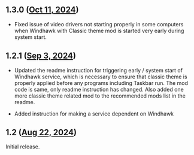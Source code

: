 ## 1.3.0 ([Oct 11, 2024](https://github.com/ramensoftware/windhawk-mods/blob/551d89834d61b09d3f43e53f3b03055c9b9b57dd/mods/classic-theme-enable-with-extended-compatibility.wh.cpp))

* Fixed issue of video drivers not starting properly in some computers when Windhawk with Classic theme mod is started very early during system start.

## 1.2.1 ([Sep 3, 2024](https://github.com/ramensoftware/windhawk-mods/blob/1e62db06cc972d776be64ab8a0276348a8132b06/mods/classic-theme-enable-with-extended-compatibility.wh.cpp))

* Updated the readme instruction for triggering early / system start of Windhawk service, which is necessary to ensure that classic theme is properly applied before any programs including Taskbar run. The mod code is same, only readme instruction has changed. Also added one more classic theme related mod to the recommended mods list in the readme.

* Added instruction for making a service dependent on Windhawk

## 1.2 ([Aug 22, 2024](https://github.com/ramensoftware/windhawk-mods/blob/576aabb72aee51fab4422be367c77d2ee1cfe884/mods/classic-theme-enable-with-extended-compatibility.wh.cpp))

Initial release.
